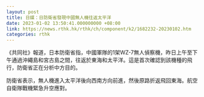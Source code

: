 ```yaml
---
layout: post
title: 日媒：日防衛省發現中國無人機往返太平洋
date: 2023-01-02 13:50:41.000000000 +08:00
link: https://news.rthk.hk/rthk/ch/component/k2/1682232-20230102.htm
categories: rthk
---
```


《共同社》報道，日本防衛省指，中國軍隊的1架WZ-7無人偵察機，昨日上午至下午通過沖繩島和宮古島之間，往返於東海和太平洋。這是首次確認到該機種的飛行，防衛省正在分析中方目的。

防衛省表示，無人機進入太平洋後向西南方向前進，然後原路折返飛回東海。航空自衛隊戰機緊急升空應對。
